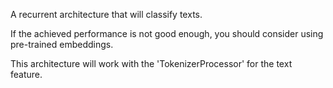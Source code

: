 A recurrent architecture that will classify texts.

If the achieved performance is not good enough, you should consider using pre-trained embeddings.

This architecture will work with the 'TokenizerProcessor' for the text feature.